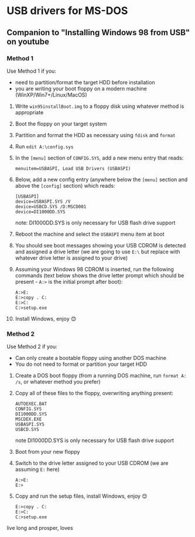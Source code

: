 # USB drivers for MS-DOS

## Companion to "Installing Windows 98 from USB" on youtube

### Method 1

Use Method 1 if you:

- need to partition/format the target HDD before installation
- you are writing your boot floppy on a modern machine (WinXP/Win7+/Linux/MacOS)

1. Write `win95installBoot.img` to a floppy disk using whatever method is appropriate
2. Boot the floppy on your target system
3. Partition and format the HDD as necessary using `fdisk` and `format`
4. Run `edit A:\config.sys`
5. In the `[menu]` section of `CONFIG.SYS`, add a new menu entry that reads:

    ```menuitem=USBASPI, Load USB Drivers (USBASPI)```
6. Below, add a new config entry (anywhere below the `[menu]` section and above the `[config]` section) which reads:

    ```
    [USBASPI]
    device=USBASPI.SYS /V
    device=USBCD.SYS /D:MSCD001
    device=DI1000DD.SYS
    ```
    note: DI1000DD.SYS is only necessary for USB flash drive support

7. Reboot the machine and select the `USBASPI` menu item at boot
8. You should see boot messages showing your USB CDROM is detected and assigned a drive letter (we are going to use `E:\` but replace with whatever drive letter is assigned to your drive)
9. Assuming your Windows 98 CDROM is inserted, run the following commands (text below shows the drive letter prompt which should be present - `A:>` is the initial prompt after boot):

    ```
    A:>E:
    E:>copy . C:
    E:>C:
    C:>setup.exe
    ```
10. Install Windows, enjoy 😊

### Method 2

Use Method 2 if you:

- Can only create a bootable floppy using another DOS machine
- You do not need to format or partition your target HDD

1. Create a DOS boot floppy (from a running DOS machine, run `format A: /s`, or whatever method you prefer)
2. Copy all of these files to the floppy, overwriting anything present:

    ```
    AUTOEXEC.BAT
    CONFIG.SYS
    DI1000DD.SYS
    MSCDEX.EXE
    USBASPI.SYS
    USBCD.SYS
    ```
    note DI1000DD.SYS is only necessary for USB flash drive support
3. Boot from your new floppy
4. Switch to the drive letter assigned to your USB CDROM (we are assuming `E:` here)

    ```
    A:>E:
    E:>
    ```
5. Copy and run the setup files, install Windows, enjoy 😊

    ```
    E:>copy . C:
    E:>C:
    C:>setup.exe
    ```

live long and prosper, loves